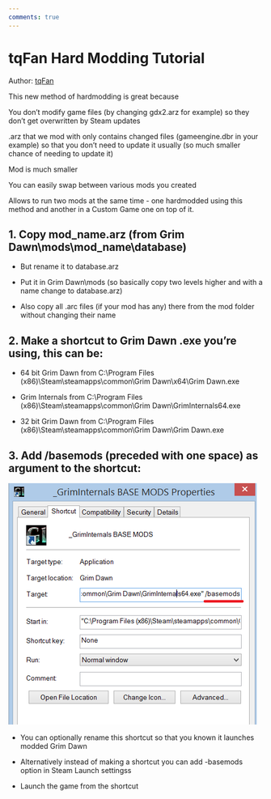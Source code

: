 ```yaml
---
comments: true
---
```

# tqFan Hard Modding Tutorial
Author: [tqFan](https://forums.crateentertainment.com/u/tqFan)

This new method of hardmodding is great because

You don’t modify game files (by changing gdx2.arz for example) so they don’t get overwritten by Steam updates

.arz that we mod with only contains changed files (gameengine.dbr in your example) so that you don’t need to update it usually (so much smaller chance of needing to update it)

Mod is much smaller

You can easily swap between various mods you created

Allows to run two mods at the same time - one hardmodded using this method and another in a Custom Game one on top of it.

## 1. Copy mod_name.arz (from Grim Dawn\mods\mod_name\database)
- But rename it to database.arz

- Put it in Grim Dawn\mods (so basically copy two levels higher and with a name change to database.arz)

- Also copy all .arc files (if your mod has any) there from the mod folder without changing their name

## 2. Make a shortcut to Grim Dawn .exe you’re using, this can be:
- 64 bit Grim Dawn from C:\Program Files (x86)\Steam\steamapps\common\Grim Dawn\x64\Grim Dawn.exe

- Grim Internals from C:\Program Files (x86)\Steam\steamapps\common\Grim Dawn\GrimInternals64.exe

- 32 bit Grim Dawn from C:\Program Files (x86)\Steam\steamapps\common\Grim Dawn\Grim Dawn.exe

## 3. Add /basemods (preceded with one space) as argument to the shortcut:
![example 1](images/shortcutExample.png)

- You can optionally rename this shortcut so that you known it launches modded Grim Dawn

- Alternatively instead of making a shortcut you can add -basemods option in Steam Launch settingss

- Launch the game from the shortcut